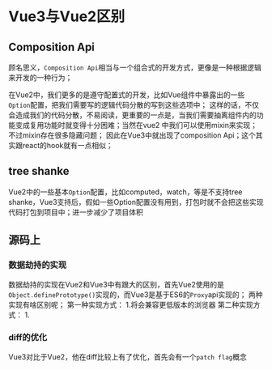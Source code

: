 # Vue3与Vue2区别

## Composition Api

顾名思义，`Composition Api`相当与一个组合式的开发方式，更像是一种根据逻辑来开发的一种行为；

在Vue2中，我们更多的是遵守配置式的开发，比如Vue组件中暴露出的一些`Option`配置，把我们需要写的逻辑代码分散的写到这些选项中；
这样的话，不仅会造成我们的代码分散，不易阅读，更重要的一点是，当我们需要抽离组件内的功能变成复用功能时就变得十分困难；当然在vue2
中我们可以使用mixin来实现；不过mixin存在很多隐藏问题；
因此在Vue3中就出现了composition Api；这个其实跟react的hook就有一点相似；

## tree shanke

Vue2中的一些基本`Option`配置，比如computed，watch，等是不支持tree shanke，Vue3支持后，假如一些Option配置没有用到，打包时就不会把这些实现代码打包到项目中；进一步减少了项目体积


## 源码上

### 数据劫持的实现

数据劫持的实现在Vue2和Vue3中有跟大的区别，首先Vue2使用的是`Object.definePrototype()`实现的，而Vue3是基于ES6的`Proxy`api实现的；
两种实现有啥区别呢；
第一种实现方式：
    1.将会兼容更低版本的浏览器
第二种实现方式：
    1.

### diff的优化

Vue3对比于Vue2，他在diff比较上有了优化，首先会有一个`patch flag`概念